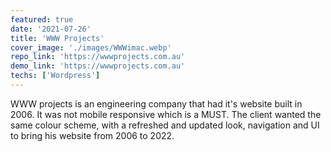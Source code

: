 ```yaml
---
featured: true
date: '2021-07-26'
title: 'WWW Projects'
cover_image: './images/WWWimac.webp'
repo_link: 'https://wwwprojects.com.au'
demo_link: 'https://wwwprojects.com.au'
techs: ['Wordpress']
---
```


WWW projects is an engineering company that had it's website built in 2006. It was not mobile responsive which is a MUST. The client wanted the same colour scheme, with a refreshed and updated look, navigation and UI to bring his website from 2006 to 2022.
